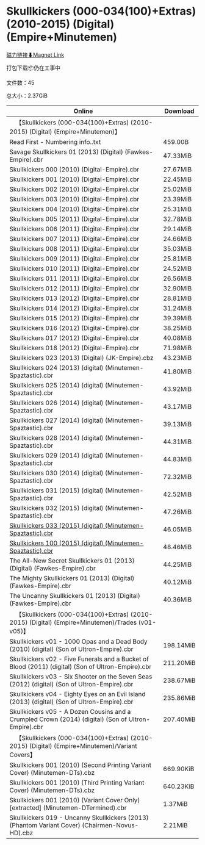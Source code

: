 # Skullkickers (000-034(100)+Extras) (2010-2015) (Digital) (Empire+Minutemen)

[磁力链接⬇Magnet Link](magnet:?xt=urn:btih:8308dd4a35cf33ea72fb7f4ac6f2cd90679161d8&dn=Skullkickers%20%28000-034%28100%29%2BExtras%29%20%282010-2015%29%20%28Digital%29%20%28Empire%2BMinutemen%29)

打包下载📦仍在工事中

文件数：45

总大小：2.37GiB

Online | Download
--- | ---
&emsp;【Skullkickers (000-034(100)+Extras) (2010-2015) (Digital) (Empire+Minutemen)】 | 
Read First - Numbering info..txt | 459.00B
Savage Skullkickers 01 (2013) (Digital) (Fawkes-Empire).cbr | 47.33MiB
Skullkickers 000 (2010) (Digital-Empire).cbr | 27.67MiB
Skullkickers 001 (2010) (Digital-Empire).cbr | 22.45MiB
Skullkickers 002 (2010) (Digital-Empire).cbr | 25.02MiB
Skullkickers 003 (2010) (Digital-Empire).cbr | 23.39MiB
Skullkickers 004 (2010) (Digital-Empire).cbr | 25.31MiB
Skullkickers 005 (2011) (Digital-Empire).cbr | 32.78MiB
Skullkickers 006 (2011) (Digital-Empire).cbr | 29.14MiB
Skullkickers 007 (2011) (Digital-Empire).cbr | 24.66MiB
Skullkickers 008 (2011) (Digital-Empire).cbr | 35.03MiB
Skullkickers 009 (2011) (Digital-Empire).cbr | 25.81MiB
Skullkickers 010 (2011) (Digital-Empire).cbr | 24.52MiB
Skullkickers 011 (2011) (Digital-Empire).cbr | 26.56MiB
Skullkickers 012 (2011) (Digital-Empire).cbr | 32.90MiB
Skullkickers 013 (2012) (Digital-Empire).cbr | 28.81MiB
Skullkickers 014 (2012) (Digital-Empire).cbr | 31.24MiB
Skullkickers 015 (2012) (Digital-Empire).cbr | 39.39MiB
Skullkickers 016 (2012) (Digital-Empire).cbr | 38.25MiB
Skullkickers 017 (2012) (Digital-Empire).cbr | 40.08MiB
Skullkickers 018 (2012) (Digital-Empire).cbr | 71.98MiB
Skullkickers 023 (2013) (Digital) (JK-Empire).cbz | 43.23MiB
Skullkickers 024 (2013) (digital) (Minutemen-Spaztastic).cbr | 41.80MiB
Skullkickers 025 (2014) (digital) (Minutemen-Spaztastic).cbr | 43.92MiB
Skullkickers 026 (2014) (digital) (Minutemen-Spaztastic).cbr | 43.17MiB
Skullkickers 027 (2014) (digital) (Minutemen-Spaztastic).cbr | 39.13MiB
Skullkickers 028 (2014) (digital) (Minutemen-Spaztastic).cbr | 44.31MiB
Skullkickers 029 (2014) (digital) (Minutemen-Spaztastic).cbr | 44.83MiB
Skullkickers 030 (2014) (digital) (Minutemen-Spaztastic).cbr | 72.32MiB
Skullkickers 031 (2015) (digital) (Minutemen-Spaztastic).cbr | 42.52MiB
Skullkickers 032 (2015) (digital) (Minutemen-Spaztastic).cbr | 47.26MiB
[Skullkickers 033 (2015) (digital) (Minutemen-Spaztastic).cbr](https://github.com/alicewish/markdown/blob/master/comic/Skullkickers-033-2015-digital-Minutemen-Spaztastic-cbr.md) | 46.05MiB
[Skullkickers 100 (2015) (digital) (Minutemen-Spaztastic).cbr](https://github.com/alicewish/markdown/blob/master/comic/Skullkickers-100-2015-digital-Minutemen-Spaztastic-cbr.md) | 48.46MiB
The All-New Secret Skullkickers 01 (2013) (Digital) (Fawkes-Empire).cbr | 44.25MiB
The Mighty Skullkickers 01 (2013) (Digital) (Fawkes-Empire).cbr | 40.12MiB
The Uncanny Skullkickers 01 (2013) (Digital) (Fawkes-Empire).cbr | 40.36MiB
&emsp;【Skullkickers (000-034(100)+Extras) (2010-2015) (Digital) (Empire+Minutemen)/Trades (v01-v05)】 | 
Skullkickers v01 - 1000 Opas and a Dead Body (2010) (digital) (Son of Ultron-Empire).cbr | 198.14MiB
Skullkickers v02 - Five Funerals and a Bucket of Blood (2011) (digital) (Son of Ultron-Empire).cbr | 211.20MiB
Skullkickers v03 - Six Shooter on the Seven Seas (2012) (digital) (Son of Ultron-Empire).cbr | 238.67MiB
Skullkickers v04 - Eighty Eyes on an Evil Island (2013) (digital) (Son of Ultron-Empire).cbr | 235.86MiB
Skullkickers v05 - A Dozen Cousins and a Crumpled Crown (2014) (digital) (Son of Ultron-Empire).cbr | 207.40MiB
&emsp;【Skullkickers (000-034(100)+Extras) (2010-2015) (Digital) (Empire+Minutemen)/Variant Covers】 | 
Skullkickers 001 (2010) (Second Printing Variant Cover) (Minutemen-DTs).cbz | 669.90KiB
Skullkickers 001 (2010) (Third Printing Variant Cover) (Minutemen-DTs).cbz | 640.23KiB
Skullkickers 001 (2010) (Variant Cover Only) \[extracted\] (Minutemen-DTermined).cbr | 1.37MiB
Skullkickers 019 - Uncanny Skullkickers (2013) (Phantom Variant Cover) (Chairmen-Novus-HD).cbz | 2.21MiB